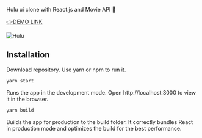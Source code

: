Hulu ui clone with React.js and Movie API 🚀

[👉DEMO LINK](https://hulu-clone-24fc3.web.app/)

![Hulu](https://github.com/safak/React-Hulu-Clone/blob/master/hulu.gif?raw=true)

## Installation

Download repository. Use yarn or npm to run it.

```bash
yarn start
```

Runs the app in the development mode.
Open http://localhost:3000 to view it in the browser.


```bash
yarn build
```
Builds the app for production to the build folder.
It correctly bundles React in production mode and optimizes the build for the best performance.
